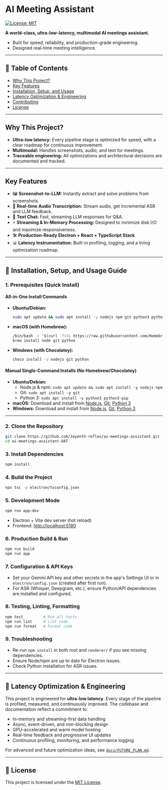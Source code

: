# AI Meeting Assistant

[![License: MIT](https://img.shields.io/badge/License-MIT-yellow.svg)](LICENSE)

**A world-class, ultra-low-latency, multimodal AI meetings assistant.**
- Built for speed, reliability, and production-grade engineering.
- Designed real-time meeting intelligence.

---

## 📑 Table of Contents
- [Why This Project?](#why-this-project)
- [Key Features](#key-features)
- [Installation, Setup, and Usage](#-installation-setup-and-usage-guide)
- [Latency Optimization & Engineering](#latency-optimization--engineering)
- [Contributing](#contributing)
- [License](#license)

---

## Why This Project?

- **Ultra-low latency:** Every pipeline stage is optimized for speed, with a clear roadmap for continuous improvement.
- **Multimodal:** Handles screenshots, audio, and text for meetings.
- **Traceable engineering:** All optimizations and architectural decisions are documented and tracked.

---

## Key Features

- 🖼️ **Screenshot-to-LLM:** Instantly extract and solve problems from screenshots.
- 🎤 **Real-time Audio Transcription:** Stream audio, get incremental ASR and LLM feedback.
- 💬 **Text Chat:** Fast, streaming LLM responses for  Q&A.
- ⚡ **Streaming & In-Memory Processing:** Designed to minimize disk I/O and maximize responsiveness.
- 🛠️ **Production-Ready Electron + React + TypeScript Stack**
- 📊 **Latency Instrumentation:** Built-in profiling, logging, and a living optimization roadmap.

---

## 🚀 Installation, Setup, and Usage Guide

### 1. Prerequisites (Quick Install)

#### All-in-One Install Commands
- **Ubuntu/Debian:**
  ```bash
  sudo apt update && sudo apt install -y nodejs npm git python3 python3-pip
  ```
- **macOS (with Homebrew):**
  ```bash
  /bin/bash -c "$(curl -fsSL https://raw.githubusercontent.com/Homebrew/install/HEAD/install.sh)"
  brew install node git python
  ```
- **Windows (with Chocolatey):**
  ```bash
  choco install -y nodejs git python
  ```

#### Manual Single-Command Installs (No Homebrew/Chocolatey)
- **Ubuntu/Debian:**
  - Node.js & npm: `sudo apt update && sudo apt install -y nodejs npm`
  - Git: `sudo apt install -y git`
  - Python 3: `sudo apt install -y python3 python3-pip`
- **macOS:** Download and install from [Node.js](https://nodejs.org/en/download/), [Git](https://git-scm.com/download/mac), [Python 3](https://www.python.org/downloads/macos/)
- **Windows:** Download and install from [Node.js](https://nodejs.org/en/download/), [Git](https://git-scm.com/download/win), [Python 3](https://www.python.org/downloads/windows/)

---

### 2. Clone the Repository
```bash
git clone https://github.com/Jayanth-reflex/ai-meetings-assistant.git
cd ai-meetings-assistant-UAT
```

### 3. Install Dependencies
```bash
npm install
```

### 4. Build the Project
```bash
npx tsc -p electron/tsconfig.json
```

### 5. Development Mode
```bash
npm run app:dev
```
- Electron + Vite dev server (hot reload)
- Frontend: [http://localhost:5180](http://localhost:5180)

### 6. Production Build & Run
```bash
npm run build
npm run app
```

### 7. Configuration & API Keys
- Set your Gemini API key and other secrets in the app's Settings UI or in `electron/config.json` (created after first run).
- For ASR (Whisper, Deepgram, etc.), ensure Python/API dependencies are installed and configured.

### 8. Testing, Linting, Formatting
```bash
npm test         # Run all tests
npm run lint     # Lint code
npm run format   # Format code
```

### 9. Troubleshooting
- Re-run `npm install` in both root and `renderer/` if you see missing dependencies.
- Ensure Node/npm are up to date for Electron issues.
- Check Python installation for ASR issues.

---

## 🚦 Latency Optimization & Engineering

This project is engineered for **ultra-low latency**. Every stage of the pipeline is profiled, measured, and continuously improved. The codebase and documentation reflect a commitment to:
- In-memory and streaming-first data handling
- Async, event-driven, and non-blocking design
- GPU-accelerated and warm model hosting
- Real-time feedback and progressive UI updates
- Continuous profiling, monitoring, and performance logging

For advanced and future optimization ideas, see [`docs/FUTURE_PLAN.md`](./FUTURE_PLAN.md).

---

## 📄 License

This project is licensed under the [MIT License](./LICENSE).
